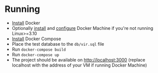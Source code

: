 # Running
 - [Install](https://docs.docker.com/engine/installation/) Docker
 - Optionally [install](https://docs.docker.com/machine/install-machine/) and [configure](https://docs.docker.com/machine/get-started/) Docker Machine if you're not running Linux>=3.10
 - [Install](https://docs.docker.com/compose/install/) Docker Compose
 - Place the test database to the `db/vir.sql` file
 - Run `docker-compose build`
 - Run `docker-compose up`
 - The project should be available on [http://localhost:3000](http://localhost:3000) (replace localhost with the address of your VM if running Docker Machine)
